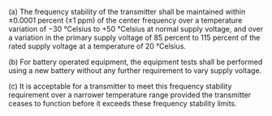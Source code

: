 (a) The frequency stability of the transmitter shall be maintained within ±0.0001 percent (±1 ppm) of the center frequency over a temperature variation of −30 °Celsius to +50 °Celsius at normal supply voltage, and over a variation in the primary supply voltage of 85 percent to 115 percent of the rated supply voltage at a temperature of 20 °Celsius.

(b) For battery operated equipment, the equipment tests shall be performed using a new battery without any further requirement to vary supply voltage.
              

(c) It is acceptable for a transmitter to meet this frequency stability requirement over a narrower temperature range provided the transmitter ceases to function before it exceeds these frequency stability limits.

